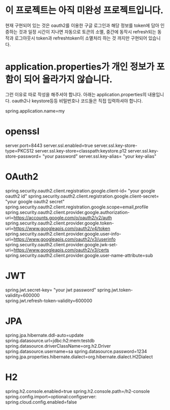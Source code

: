 # 이 프로젝트는 아직 미완성 프로젝트입니다.
현재 구현되어 있는 것은 oauth2를 이용한 구글 로그인과 해당 정보를 token에 담아 인증하는 것과
일정 시간이 지나면 자동으로 토큰의 소멸, 중간에 동작시 refresh되는 동작과 로그아웃시
token과 refreshtoken이 소멸처리 하는 것 까지만 구현되어 있습니다.

# application.properties가 개인 정보가 포함이 되어 올라가지 않습니다.
그런 이유로 따로 작성을 해주셔야 합니다.
아래는 application.properties의 내용입니다.
oauth2나 keystore등등 비밀번호나 코드들은 직접 입력하셔야 합니다.

spring.application.name=my

# openssl 
server.port=8443
server.ssl.enabled=true
server.ssl.key-store-type=PKCS12
server.ssl.key-store=classpath:keystore.p12
server.ssl.key-store-password= "your password"
server.ssl.key-alias= "your key-alias"

# OAuth2 
spring.security.oauth2.client.registration.google.client-id= "your google oauth2 id"
spring.security.oauth2.client.registration.google.client-secret= "your google oauth2 secret"
spring.security.oauth2.client.registration.google.scope=email,profile
spring.security.oauth2.client.provider.google.authorization-uri=https://accounts.google.com/o/oauth2/v2/auth
spring.security.oauth2.client.provider.google.token-uri=https://www.googleapis.com/oauth2/v4/token
spring.security.oauth2.client.provider.google.user-info-uri=https://www.googleapis.com/oauth2/v3/userinfo
spring.security.oauth2.client.provider.google.jwk-set-uri=https://www.googleapis.com/oauth2/v3/certs
spring.security.oauth2.client.provider.google.user-name-attribute=sub

# JWT
spring.jwt.secret-key= "your jwt password"
spring.jwt.token-validity=600000  
spring.jwt.refresh-token-validity=600000

# JPA 
spring.jpa.hibernate.ddl-auto=update
spring.datasource.url=jdbc:h2:mem:testdb
spring.datasource.driverClassName=org.h2.Driver
spring.datasource.username=sa
spring.datasource.password=1234
spring.jpa.properties.hibernate.dialect=org.hibernate.dialect.H2Dialect

# H2
spring.h2.console.enabled=true
spring.h2.console.path=/h2-console
spring.config.import=optional:configserver:
spring.cloud.config.enabled=false
